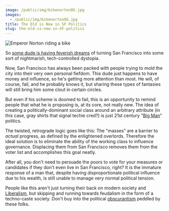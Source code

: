```yaml
---
image: /public/img/bikenortonOG.jpg
images:
  - /public/img/bikenortonOG.jpg
title: The Old is New in SF Politics
slug: the-old-is-new-in-SF-politics
---
```

![Emperor Norton riding a bike](/public/img/bikenorton.jpg)

So [some dude is having feverish dreams](https://newrepublic.com/article/180487/balaji-srinivasan-network-state-plutocrat) of turning San Francisco into some sort of nightmarish, tech-controlled dystopia.

Now, San Francisco has always been packed with people trying to mold the city into their very own personal fiefdom. This dude just happens to have money and influence, so he's getting more attention than most. He will, of course, fail, and he probably knows it, but sharing these types of fantasies will still bring him some clout in certain circles.<!--more-->

But even if his scheme is doomed to fail, this is an opportunity to remind people that what he is proposing is, at its core, not really new. The idea of creating a politically-dominant social class around an arbitrary attribute (in this case, gray shirts that signal techie cred?) is just 21st century "[Big Man](https://en.wikipedia.org/wiki/Big_man_(anthropology))" politics.

The twisted, retrograde logic goes like this: The "masses" are a barrier to *actual* progress, as defined by the enlightened overlords. Therefore the ideal solution is to eliminate the ability of the working class to influence governance. Displacing them from San Francisco removes them from the voter list and accomplishes this goal neatly.

After all, you don't need to persuade the poors to vote for your measures or candidates if they don't even live in San Francisco, right? It is the immature response of a man that, despite having disproportionate political influence due to his wealth, is still unable to manage very normal political tension.

People like this aren't just turning their back on modern society and [Liberalism](https://en.wikipedia.org/wiki/Liberalism), but skipping and running towards feudalism in the form of a techno-caste society. Don't buy into the political [obscurantism](https://en.wikipedia.org/wiki/Obscurantism) peddled by these folks.